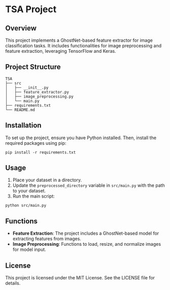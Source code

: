 # TSA Project

## Overview
This project implements a GhostNet-based feature extractor for image classification tasks. It includes functionalities for image preprocessing and feature extraction, leveraging TensorFlow and Keras.

## Project Structure
```
TSA
├── src
│   ├── __init__.py
│   ├── feature_extractor.py
│   ├── image_preprocessing.py
│   └── main.py
├── requirements.txt
└── README.md
```

## Installation
To set up the project, ensure you have Python installed. Then, install the required packages using pip:

```
pip install -r requirements.txt
```

## Usage
1. Place your dataset in a directory.
2. Update the `preprocessed_directory` variable in `src/main.py` with the path to your dataset.
3. Run the main script:

```
python src/main.py
```

## Functions
- **Feature Extraction**: The project includes a GhostNet-based model for extracting features from images.
- **Image Preprocessing**: Functions to load, resize, and normalize images for model input.

## License
This project is licensed under the MIT License. See the LICENSE file for details.